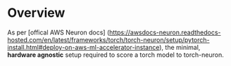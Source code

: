 # Overview

As per [offical AWS Neuron docs]
(https://awsdocs-neuron.readthedocs-hosted.com/en/latest/frameworks/torch/torch-neuron/setup/pytorch-install.html#deploy-on-aws-ml-accelerator-instance),
the minimal, **hardware agnostic** setup required to score a torch model to torch-neuron.
